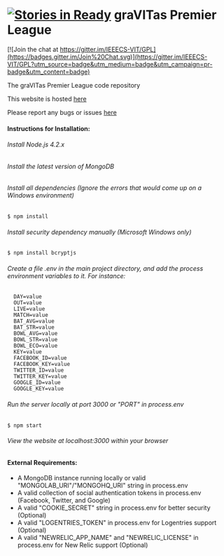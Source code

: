 [![Stories in Ready](https://badge.waffle.io/IEEECS-VIT/GPL.png?label=ready&title=Ready)](https://waffle.io/IEEECS-VIT/GPL)
graVITas Premier League
=======================

[![Join the chat at https://gitter.im/IEEECS-VIT/GPL](https://badges.gitter.im/Join%20Chat.svg)](https://gitter.im/IEEECS-VIT/GPL?utm_source=badge&utm_medium=badge&utm_campaign=pr-badge&utm_content=badge)

The graVITas Premier League code repository

This website is hosted [here](http://www.gravitaspremierleague.com)

Please report any bugs or issues [here](https://github.com/IEEECS-VIT/GPL/issues) 

#### Instructions for Installation:
###### Install Node.js 4.2.x
###### Install the latest version of MongoDB
###### Install all dependencies (Ignore the errors that would come up on a Windows environment)

    $ npm install
    
###### Install security dependency manually (Microsoft Windows only)

    $ npm install bcryptjs
    
###### Create a file .env in the main project directory, and add the process environment variables to it. For instance:

      DAY=value
      OUT=value
      LIVE=value
      MATCH=value
      BAT_AVG=value
      BAT_STR=value
      BOWL_AVG=value
      BOWL_STR=value
      BOWL_ECO=value
      KEY=value
      FACEBOOK_ID=value
      FACEBOOK_KEY=value
      TWITTER_ID=value
      TWITTER_KEY=value
      GOOGLE_ID=value
      GOOGLE_KEY=value

###### Run the server locally at port 3000 or "PORT" in process.env

    $ npm start
    
###### View the website at localhost:3000 within your browser    
    
#### External Requirements:
* A MongoDB instance running locally or valid "MONGOLAB_URI"/"MONGOHQ_URI" string in process.env
* A valid collection of social authentication tokens in process.env (Facebook, Twitter, and Google)
* A valid "COOKIE_SECRET" string in process.env for better security (Optional)
* A valid "LOGENTRIES_TOKEN" in process.env for Logentries support (Optional)
* A valid "NEWRELIC_APP_NAME" and "NEWRELIC_LICENSE" in process.env for New Relic support (Optional)